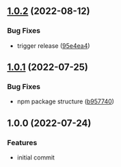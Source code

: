 ## [1.0.2](https://github.com/minimusubi/curseforge-api/compare/v1.0.1...v1.0.2) (2022-08-12)


### Bug Fixes

* trigger release ([95e4ea4](https://github.com/minimusubi/curseforge-api/commit/95e4ea4a57def83b06867c7ff2d3d827a27c90e5))

## [1.0.1](https://github.com/minimusubi/curseforge-api/compare/v1.0.0...v1.0.1) (2022-07-25)


### Bug Fixes

* npm package structure ([b957740](https://github.com/minimusubi/curseforge-api/commit/b95774043a624110715aca2834321c3c692b13c9))

## 1.0.0 (2022-07-24)


### Features

* initial commit
